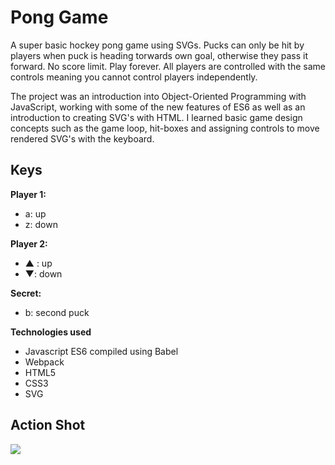 # Pong Game

A super basic hockey pong game using SVGs. Pucks can only be hit by players when puck is heading torwards own goal, otherwise they pass it forward. No score limit. Play forever. All players are controlled with the same controls meaning you cannot control players independently. 

The project was an introduction into Object-Oriented Programming with JavaScript, working with some of the new features of ES6 as well as an introduction to creating SVG's with HTML. I learned basic game design concepts such as the game loop, hit-boxes and assigning controls to move rendered SVG's with the keyboard.

## Keys

**Player 1:**
* a: up
* z: down

**Player 2:**
* ▲ : up
* ▼: down

**Secret:**
* b: second puck

**Technologies used**
* Javascript ES6 compiled using Babel
* Webpack
* HTML5
* CSS3
* SVG

## Action Shot
<img src="https://user-images.githubusercontent.com/8882336/29054374-b335701a-7baa-11e7-95c1-6b438a5233e7.png" />

